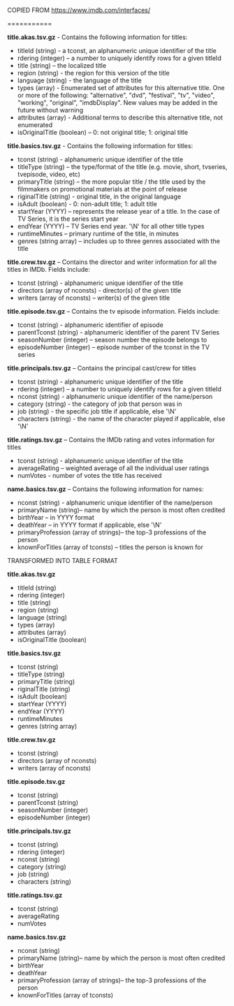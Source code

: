 COPIED FROM https://www.imdb.com/interfaces/

===========

**title.akas.tsv.gz**  - Contains the following information for titles:

- titleId (string) - a tconst, an alphanumeric unique identifier of the title
- rdering (integer) – a number to uniquely identify rows for a given titleId
- title (string) – the localized title
- region (string) - the region for this version of the title
- language (string) - the language of the title
- types (array) - Enumerated set of attributes for this alternative title. One or more of the following: &quot;alternative&quot;, &quot;dvd&quot;, &quot;festival&quot;, &quot;tv&quot;, &quot;video&quot;, &quot;working&quot;, &quot;original&quot;, &quot;imdbDisplay&quot;. New values may be added in the future without warning
- attributes (array) - Additional terms to describe this alternative title, not enumerated
- isOriginalTitle (boolean) – 0: not original title; 1: original title

**title.basics.tsv.gz**  - Contains the following information for titles:

- tconst (string) - alphanumeric unique identifier of the title
- titleType (string) – the type/format of the title (e.g. movie, short, tvseries, tvepisode, video, etc)
- primaryTitle (string) – the more popular title / the title used by the filmmakers on promotional materials at the point of release
- riginalTitle (string) - original title, in the original language
- isAdult (boolean) - 0: non-adult title; 1: adult title
- startYear (YYYY) – represents the release year of a title. In the case of TV Series, it is the series start year
- endYear (YYYY) – TV Series end year. &#39;\N&#39; for all other title types
- runtimeMinutes – primary runtime of the title, in minutes
- genres (string array) – includes up to three genres associated with the title

**title.crew.tsv.gz**  – Contains the director and writer information for all the titles in IMDb. Fields include:

- tconst (string) - alphanumeric unique identifier of the title
- directors (array of nconsts) - director(s) of the given title
- writers (array of nconsts) – writer(s) of the given title

**title.episode.tsv.gz**  – Contains the tv episode information. Fields include:

- tconst (string) - alphanumeric identifier of episode
- parentTconst (string) - alphanumeric identifier of the parent TV Series
- seasonNumber (integer) – season number the episode belongs to
- episodeNumber (integer) – episode number of the tconst in the TV series

**title.principals.tsv.gz**  – Contains the principal cast/crew for titles

- tconst (string) - alphanumeric unique identifier of the title
- rdering (integer) – a number to uniquely identify rows for a given titleId
- nconst (string) - alphanumeric unique identifier of the name/person
- category (string) - the category of job that person was in
- job (string) - the specific job title if applicable, else &#39;\N&#39;
- characters (string) - the name of the character played if applicable, else &#39;\N&#39;

**title.ratings.tsv.gz**  – Contains the IMDb rating and votes information for titles

- tconst (string) - alphanumeric unique identifier of the title
- averageRating – weighted average of all the individual user ratings
- numVotes - number of votes the title has received

**name.basics.tsv.gz**  – Contains the following information for names:

- nconst (string) - alphanumeric unique identifier of the name/person
- primaryName (string)– name by which the person is most often credited
- birthYear – in YYYY format
- deathYear – in YYYY format if applicable, else &#39;\N&#39;
- primaryProfession (array of strings)– the top-3 professions of the person
- knownForTitles (array of tconsts) – titles the person is known for






TRANSFORMED INTO TABLE FORMAT


**title.akas.tsv.gz** 

- titleId (string)
- rdering (integer)
- title (string)
- region (string)
- language (string)
- types (array)
- attributes (array)
- isOriginalTitle (boolean)

**title.basics.tsv.gz** 

- tconst (string)
- titleType (string)
- primaryTitle (string)
- riginalTitle (string)
- isAdult (boolean)
- startYear (YYYY)
- endYear (YYYY)
- runtimeMinutes
- genres (string array)

**title.crew.tsv.gz** 

- tconst (string)
- directors (array of nconsts)
- writers (array of nconsts)

**title.episode.tsv.gz** 

- tconst (string)
- parentTconst (string)
- seasonNumber (integer)
- episodeNumber (integer)

**title.principals.tsv.gz** 

- tconst (string)
- rdering (integer)
- nconst (string)
- category (string)
- job (string)
- characters (string)

**title.ratings.tsv.gz** 

- tconst (string)
- averageRating
- numVotes

**name.basics.tsv.gz** 

- nconst (string)
- primaryName (string)– name by which the person is most often credited
- birthYear
- deathYear
- primaryProfession (array of strings)– the top-3 professions of the person
- knownForTitles (array of tconsts)